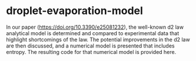 # droplet-evaporation-model
In our paper (https://doi.org/10.3390/e25081232), the well-known d2 law analytical model is determined and compared to experimental data that highlight shortcomings of the law. The potential improvements in the d2 law are then discussed, and a numerical model is presented that includes entropy. The resulting code for that numerical model is provided here.
